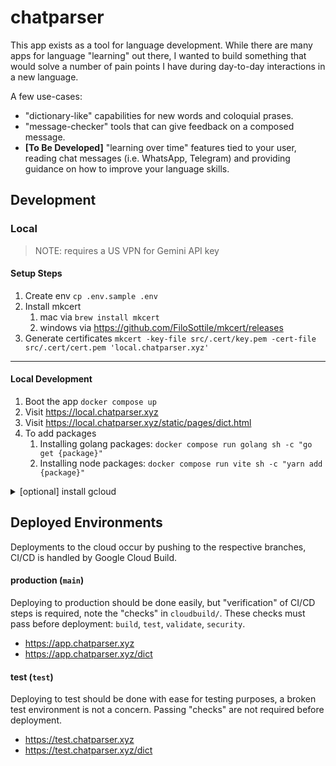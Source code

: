 # chatparser

This app exists as a tool for language development. While there are many apps for language "learning" out there, I wanted to build something that would solve a number of pain points I have during day-to-day interactions in a new language.

A few use-cases:
- "dictionary-like" capabilities for new words and coloquial prases.
- "message-checker" tools that can give feedback on a composed message.
- **[To Be Developed]** "learning over time" features tied to your user, reading chat messages (i.e. WhatsApp, Telegram) and providing guidance on  how to improve your language skills.

## Development
### Local
> NOTE: requires a US VPN for Gemini API key

#### Setup Steps
1. Create env ```cp .env.sample .env```
1. Install mkcert
    1. mac via `brew install mkcert`
    1. windows via https://github.com/FiloSottile/mkcert/releases
1. Generate certificates ```mkcert -key-file src/.cert/key.pem -cert-file src/.cert/cert.pem 'local.chatparser.xyz'```
-----------------------------------
#### Local Development
1. Boot the app ```docker compose up```
1. Visit https://local.chatparser.xyz
1. Visit https://local.chatparser.xyz/static/pages/dict.html
1. To add packages
    1. Installing golang packages: `docker compose run golang sh -c "go get {package}"`
    1. Installing node packages: `docker compose run vite sh -c "yarn add {package}"`
<details>
<summary>[optional] install gcloud</summary>

https://cloud.google.com/sdk/docs/install#linux

```
gcloud auth login
gcloud config set project chatparser
```
</details>

## Deployed Environments
Deployments to the cloud occur by pushing to the respective branches, CI/CD is handled by Google Cloud Build.

#### production (`main`)
Deploying to production should be done easily, but "verification" of CI/CD steps is required, note the "checks" in `cloudbuild/`. These checks must pass before deployment: `build`, `test`, `validate`, `security`.
- https://app.chatparser.xyz
- https://app.chatparser.xyz/dict

#### test (`test`)
Deploying to test should be done with ease for testing purposes, a broken test environment is not a concern. Passing "checks" are not required before deployment.
- https://test.chatparser.xyz
- https://test.chatparser.xyz/dict
